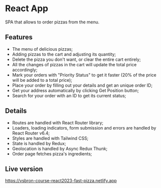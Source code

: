 # React App

SPA that allows to order pizzas from the menu.

## Features

- The menu of delicious pizzas;
- Adding pizzas to the cart and adjusting its quantity;
- Delete the pizza you don't want, or clear the entire cart entirely;
- All the changes of pizzas in the cart will update the total price accordingly;
- Mark your orders with "Priority Status" to get it faster (20% of the price will be added to a total price);
- Place your order by filling out your details and get an unique order ID;
- Get your address automatically by clicking Get Position button;
- Search for your order with an ID to get its current status;

## Details

- Routes are handled with React Router library;
- Loaders, loading indicators, form submission and errors are handled by React Router v6.4;
- Styles are handled with Tailwind CSS;
- State is handled by Redux;
- Geolocation is handled by Async Redux Thunk;
- Order page fetches pizza's ingredients;

## Live version

https://vsbron-course-react2023-fast-pizza.netlify.app
